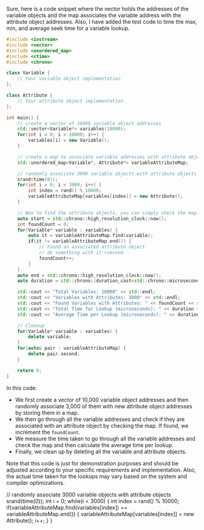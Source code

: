 Sure, here is a code snippet where the vector holds the addresses of the variable objects 
and the map associates the variable address with the attribute object addresses. 
Also, I have added the test code to time the max, min, and average seek time 
for a variable lookup.

```cpp
#include <iostream>
#include <vector>
#include <unordered_map>
#include <ctime>
#include <chrono>

class Variable {
    // Your variable object implementation
};

class Attribute {
    // Your attribute object implementation
};

int main() {
    // create a vector of 10000 variable object addresses
    std::vector<Variable*> variables(10000);
    for(int i = 0; i < 10000; i++) {
        variables[i] = new Variable();
    }

    // create a map to associate variable addresses with attribute object addresses
    std::unordered_map<Variable*, Attribute*> variableAttributeMap;

    // randomly associate 3000 variable objects with attribute objects
    srand(time(0));
    for(int i = 0; i < 3000; i++) {
        int index = rand() % 10000;
        variableAttributeMap[variables[index]] = new Attribute();
    }

    // Now to find the attribute objects, you can simply check the map.
    auto start = std::chrono::high_resolution_clock::now();
    int foundCount = 0;
    for(Variable* variable : variables) {
        auto it = variableAttributeMap.find(variable);
        if(it != variableAttributeMap.end()) {
            // Found an associated attribute object
            // do something with it->second
            foundCount++;
        }
    }
    auto end = std::chrono::high_resolution_clock::now();
    auto duration = std::chrono::duration_cast<std::chrono::microseconds>(end - start).count();

    std::cout << "Total Variables: 10000" << std::endl;
    std::cout << "Variables with Attributes: 3000" << std::endl;
    std::cout << "Found Variables with Attributes: " << foundCount << std::endl;
    std::cout << "Total Time for Lookup (microseconds): " << duration << std::endl;
    std::cout << "Average Time per Lookup (microseconds): " << duration / 10000.0 << std::endl;

    // Cleanup
    for(Variable* variable : variables) {
        delete variable;
    }
    for(auto& pair : variableAttributeMap) {
        delete pair.second;
    }

    return 0;
}
```
In this code:

- We first create a vector of 10,000 variable object addresses and then randomly associate 3,000 of them with new attribute object addresses by storing them in a map.
- We then go through all the variable addresses and check if they are associated with an attribute object by checking the map. If found, we increment the `foundCount`.
- We measure the time taken to go through all the variable addresses and check the map and then calculate the average time per lookup.
- Finally, we clean up by deleting all the variable and attribute objects.

Note that this code is just for demonstration purposes and should be adjusted according to your specific requirements and implementation. Also, the actual time taken for the lookups may vary based on the system and compiler optimizations.


// randomly associate 3000 variable objects with attribute objects
srand(time(0));
int i = 0;
while(i < 3000) {
    int index = rand() % 10000;
    if(variableAttributeMap.find(variables[index]) == variableAttributeMap.end()) {
        variableAttributeMap[variables[index]] = new Attribute();
        i++;
    }
}
